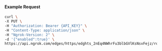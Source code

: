 <!-- Code generated for API Clients. DO NOT EDIT. -->

#### Example Request

```bash
curl \
-X PUT \
-H "Authorization: Bearer {API_KEY}" \
-H "Content-Type: application/json" \
-H "Ngrok-Version: 2" \
-d '{"enabled":true}' \
https://api.ngrok.com/edges/https/edghts_2nEq4NWhrFu3blbGVlKsNsvFejz/routes/edghtsrt_2nEq4Qit9Z45UbmfMguagbjR8X1/websocket_tcp_converter
```
